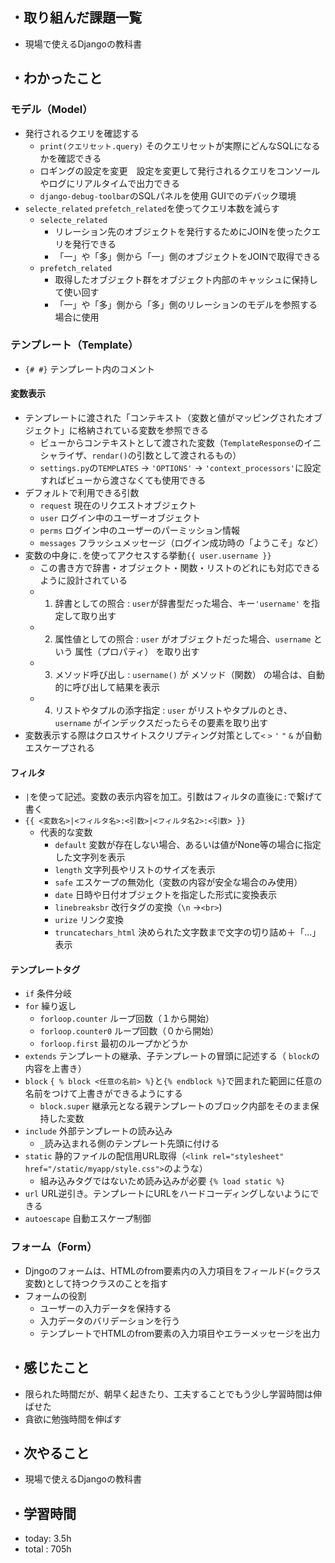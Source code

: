 ## ・取り組んだ課題一覧
- 現場で使えるDjangoの教科書

## ・わかったこと

### モデル（Model）
- 発行されるクエリを確認する
  - `print(クエリセット.query)` そのクエリセットが実際にどんなSQLになるかを確認できる
  - ロギングの設定を変更　設定を変更して発行されるクエリをコンソールやログにリアルタイムで出力できる
  - `django-debug-toolbar`のSQLパネルを使用 GUIでのデバック環境
- `selecte_related` `prefetch_related`を使ってクエリ本数を減らす
  - `selecte_related`
    - リレーション先のオブジェクトを発行するためにJOINを使ったクエリを発行できる
    - 「一」や「多」側から「一」側のオブジェクトをJOINで取得できる
  - `prefetch_related` 
    - 取得したオブジェクト群をオブジェクト内部のキャッシュに保持して使い回す
    - 「一」や「多」側から「多」側のリレーションのモデルを参照する場合に使用

### テンプレート（Template）
- `{# #}` テンプレート内のコメント
#### 変数表示
- テンプレートに渡された「コンテキスト（変数と値がマッピングされたオブジェクト」に格納されている変数を参照できる
  - ビューからコンテキストとして渡された変数（`TemplateResponse`のイニシャライザ、`rendar()`の引数として渡されるもの）
  - `settings.py`の`TEMPLATES` -> `'OPTIONS'` -> `'context_processors'`に設定すればビューから渡さなくても使用できる
- デフォルトで利用できる引数
  - `request` 現在のリクエストオブジェクト
  - `user` ログイン中のユーザーオブジェクト
  - `perms` ログイン中のユーザーのパーミッション情報
  - `messages` フラッシュメッセージ（ログイン成功時の「ようこそ」など）
- 変数の中身に`.`を使ってアクセスする挙動`{{ user.username }}`
  - この書き方で辞書・オブジェクト・関数・リストのどれにも対応できるように設計されている
  - 1. 辞書としての照合 : `user`が辞書型だった場合、キー`'username'` を指定して取り出す
  - 2. 属性値としての照合 : `user` がオブジェクトだった場合、`username` という 属性（プロパティ） を取り出す
  - 3. メソッド呼び出し : `username()` が メソッド（関数） の場合は、自動的に呼び出して結果を表示
  - 4. リストやタプルの添字指定 : `user` がリストやタプルのとき、`username` がインデックスだったらその要素を取り出す
- 変数表示する際はクロスサイトスクリプティング対策として`<` `>` `'` `"` `&` が自動エスケープされる
#### フィルタ
- `|`を使って記述。変数の表示内容を加工。引数はフィルタの直後に`:`で繋げて書く
- `{{ <変数名>|<フィルタ名>:<引数>|<フィルタ名2>:<引数> }}`
  - 代表的な変数
    - `default` 変数が存在しない場合、あるいは値がNone等の場合に指定した文字列を表示
    - `length` 文字列長やリストのサイズを表示
    - `safe` エスケープの無効化（変数の内容が安全な場合のみ使用）
    - `date` 日時や日付オブジェクトを指定した形式に変換表示
    - `linebreaksbr` 改行タグの変換（`\n` →`<br>`)
    - `urize` リンク変換
    - `truncatechars_html` 決められた文字数まで文字の切り詰め＋「...」表示
#### テンプレートタグ
  - `if` 条件分岐
  -  `for` 繰り返し
     -  `forloop.counter` ループ回数（１から開始）
     - `forloop.counter0` ループ回数（０から開始）
     - `forloop.first` 最初のループかどうか
  - `extends` テンプレートの継承、子テンプレートの冒頭に記述する（ `block`の内容を上書き）
  - `block` `{ % block <任意の名前> %}`と`{% endblock %}`で囲まれた範囲に任意の名前をつけて上書きができるようにする
    - `block.super` 継承元となる親テンプレートのブロック内部をそのまま保持した変数
  - `include` 外部テンプレートの読み込み
    - `_`読み込まれる側のテンプレート先頭に付ける
  - `static` 静的ファイルの配信用URL取得（`<link rel="stylesheet" href="/static/myapp/style.css">`のような）
    - 組み込みタグではないため読み込みが必要 `{% load static %}`
  - `url` URL逆引き。テンプレートにURLをハードコーディングしないようにできる
  - `autoescape` 自動エスケープ制御

### フォーム（Form）
- Djngoのフォームは、HTMLのfrom要素内の入力項目をフィールド(=クラス変数)として持つクラスのことを指す
- フォームの役割
  - ユーザーの入力データを保持する
  - 入力データのバリデーションを行う
  - テンプレートでHTMLのfrom要素の入力項目やエラーメッセージを出力


## ・感じたこと
- 限られた時間だが、朝早く起きたり、工夫することでもう少し学習時間は伸ばせた
- 貪欲に勉強時間を伸ばす


## ・次やること
- 現場で使えるDjangoの教科書

## ・学習時間
- today:  3.5h
- total  : 705h


